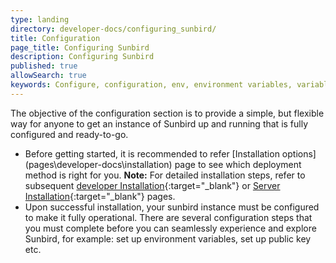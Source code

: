 ```yaml
---
type: landing
directory: developer-docs/configuring_sunbird/
title: Configuration
page_title: Configuring Sunbird
description: Configuring Sunbird
published: true
allowSearch: true
keywords: Configure, configuration, env, environment variables, variables
---
```


The objective of the configuration section is to provide a simple, but flexible way for anyone to get an instance of Sunbird up and running that is fully configured and ready-to-go.
  -	Before getting started, it is recommended to refer [Installation options] (pages\developer-docs\installation) page to see which   deployment method is right for you. 
  **Note:** For detailed installation steps, refer to subsequent [developer Installation](developer-docs/installation/developer_installation/){:target="_blank"} or [Server Installation](developer-docs/installation/server_installation/){:target="_blank"} pages.
  -	Upon successful installation, your sunbird instance must be configured to make it fully operational. There are several configuration steps that you must complete before you can seamlessly experience and explore Sunbird, for example: set up environment variables, set up public key etc. 



